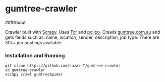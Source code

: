 gumtree-crawler
==================

###About

Crawler built with [Scrapy](http://scrapy.org/). Uses [Tor](https://www.torproject.org/) and [polipo](http://www.pps.univ-paris-diderot.fr/~jch/software/polipo/). Crawls [gumtree.com.au](http://www.gumtree.com.au/s-jobs/c9302?ad=wanted) and gets fields such as: name, location, sender, description, job type.
There are 30k+ job postings available.

### Installation and Running
```
git clone https://github.com/Lazar-T/gumtree-crawler
cd gumtree-crawler
scrapy crawl gumtreeSpider
